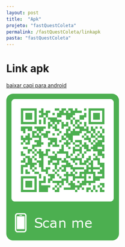 ```yaml
---
layout: post
title:  "Apk"
projeto: "fastQuestColeta"
permalink: /fastQuestColeta/linkapk
pasta: "fastQuestColeta"
---	
```


# Link apk
<a href="https://github.com/hsrtechonline/hsrtechonline.github.io/raw/master/app-debug.apk">baixar capi para android</a>

![QR Code do apk](https://github.com/hsrtechonline/hsrtechonline.github.io/blob/master/frame.png)
